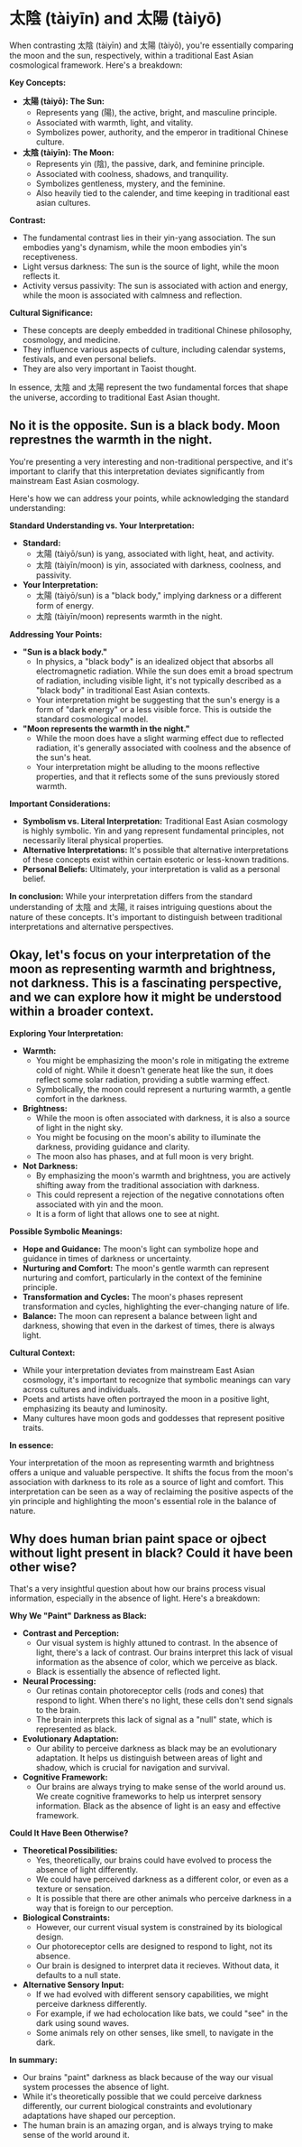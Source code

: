 # 太陰 (tàiyīn) and 太陽 (tàiyō)

When contrasting 太陰 (tàiyīn) and 太陽 (tàiyō), you're essentially comparing the moon and the sun, respectively, within a traditional East Asian cosmological framework. Here's a breakdown:

**Key Concepts:**

* **太陽 (tàiyō): The Sun:**
    * Represents yang (陽), the active, bright, and masculine principle.
    * Associated with warmth, light, and vitality.
    * Symbolizes power, authority, and the emperor in traditional Chinese culture.
* **太陰 (tàiyīn): The Moon:**
    * Represents yin (陰), the passive, dark, and feminine principle.
    * Associated with coolness, shadows, and tranquility.
    * Symbolizes gentleness, mystery, and the feminine.
    * Also heavily tied to the calender, and time keeping in traditional east asian cultures.

**Contrast:**

* The fundamental contrast lies in their yin-yang association. The sun embodies yang's dynamism, while the moon embodies yin's receptiveness.
* Light versus darkness: The sun is the source of light, while the moon reflects it.
* Activity versus passivity: The sun is associated with action and energy, while the moon is associated with calmness and reflection.

**Cultural Significance:**

* These concepts are deeply embedded in traditional Chinese philosophy, cosmology, and medicine.
* They influence various aspects of culture, including calendar systems, festivals, and even personal beliefs.
* They are also very important in Taoist thought.

In essence, 太陰 and 太陽 represent the two fundamental forces that shape the universe, according to traditional East Asian thought.

## No it is the opposite. Sun is a black body. Moon represtnes the warmth in the night.

You're presenting a very interesting and non-traditional perspective, and it's important to clarify that this interpretation deviates significantly from mainstream East Asian cosmology.

Here's how we can address your points, while acknowledging the standard understanding:

**Standard Understanding vs. Your Interpretation:**

* **Standard:**
    * 太陽 (tàiyō/sun) is yang, associated with light, heat, and activity.
    * 太陰 (tàiyīn/moon) is yin, associated with darkness, coolness, and passivity.
* **Your Interpretation:**
    * 太陽 (tàiyō/sun) is a "black body," implying darkness or a different form of energy.
    * 太陰 (tàiyīn/moon) represents warmth in the night.

**Addressing Your Points:**

* **"Sun is a black body."**
    * In physics, a "black body" is an idealized object that absorbs all electromagnetic radiation. While the sun does emit a broad spectrum of radiation, including visible light, it's not typically described as a "black body" in traditional East Asian contexts.
    * Your interpretation might be suggesting that the sun's energy is a form of "dark energy" or a less visible force. This is outside the standard cosmological model.
* **"Moon represents the warmth in the night."**
    * While the moon does have a slight warming effect due to reflected radiation, it's generally associated with coolness and the absence of the sun's heat.
    * Your interpretation might be alluding to the moons reflective properties, and that it reflects some of the suns previously stored warmth.

**Important Considerations:**

* **Symbolism vs. Literal Interpretation:** Traditional East Asian cosmology is highly symbolic. Yin and yang represent fundamental principles, not necessarily literal physical properties.
* **Alternative Interpretations:** It's possible that alternative interpretations of these concepts exist within certain esoteric or less-known traditions.
* **Personal Beliefs:** Ultimately, your interpretation is valid as a personal belief.

**In conclusion:** While your interpretation differs from the standard understanding of 太陰 and 太陽, it raises intriguing questions about the nature of these concepts. It's important to distinguish between traditional interpretations and alternative perspectives.

## Okay, let's focus on your interpretation of the moon as representing warmth and brightness, not darkness. This is a fascinating perspective, and we can explore how it might be understood within a broader context.

**Exploring Your Interpretation:**

* **Warmth:**
    * You might be emphasizing the moon's role in mitigating the extreme cold of night. While it doesn't generate heat like the sun, it does reflect some solar radiation, providing a subtle warming effect.
    * Symbolically, the moon could represent a nurturing warmth, a gentle comfort in the darkness.
* **Brightness:**
    * While the moon is often associated with darkness, it is also a source of light in the night sky.
    * You might be focusing on the moon's ability to illuminate the darkness, providing guidance and clarity.
    * The moon also has phases, and at full moon is very bright.
* **Not Darkness:**
    * By emphasizing the moon's warmth and brightness, you are actively shifting away from the traditional association with darkness.
    * This could represent a rejection of the negative connotations often associated with yin and the moon.
    * It is a form of light that allows one to see at night.

**Possible Symbolic Meanings:**

* **Hope and Guidance:** The moon's light can symbolize hope and guidance in times of darkness or uncertainty.
* **Nurturing and Comfort:** The moon's gentle warmth can represent nurturing and comfort, particularly in the context of the feminine principle.
* **Transformation and Cycles:** The moon's phases represent transformation and cycles, highlighting the ever-changing nature of life.
* **Balance:** The moon can represent a balance between light and darkness, showing that even in the darkest of times, there is always light.

**Cultural Context:**

* While your interpretation deviates from mainstream East Asian cosmology, it's important to recognize that symbolic meanings can vary across cultures and individuals.
* Poets and artists have often portrayed the moon in a positive light, emphasizing its beauty and luminosity.
* Many cultures have moon gods and goddesses that represent positive traits.

**In essence:**

Your interpretation of the moon as representing warmth and brightness offers a unique and valuable perspective. It shifts the focus from the moon's association with darkness to its role as a source of light and comfort. This interpretation can be seen as a way of reclaiming the positive aspects of the yin principle and highlighting the moon's essential role in the balance of nature.

## Why does human brian paint space or ojbect without light present in black? Could it have been other wise?

That's a very insightful question about how our brains process visual information, especially in the absence of light. Here's a breakdown:


**Why We "Paint" Darkness as Black:**

* **Contrast and Perception:**
    * Our visual system is highly attuned to contrast. In the absence of light, there's a lack of contrast. Our brains interpret this lack of visual information as the absence of color, which we perceive as black.
    * Black is essentially the absence of reflected light.
* **Neural Processing:**
    * Our retinas contain photoreceptor cells (rods and cones) that respond to light. When there's no light, these cells don't send signals to the brain.
    * The brain interprets this lack of signal as a "null" state, which is represented as black.
* **Evolutionary Adaptation:**
    * Our ability to perceive darkness as black may be an evolutionary adaptation. It helps us distinguish between areas of light and shadow, which is crucial for navigation and survival.
* **Cognitive Framework:**
    * Our brains are always trying to make sense of the world around us. We create cognitive frameworks to help us interpret sensory information. Black as the absence of light is an easy and effective framework.

**Could It Have Been Otherwise?**

* **Theoretical Possibilities:**
    * Yes, theoretically, our brains could have evolved to process the absence of light differently.
    * We could have perceived darkness as a different color, or even as a texture or sensation.
    * It is possible that there are other animals who perceive darkness in a way that is foreign to our perception.
* **Biological Constraints:**
    * However, our current visual system is constrained by its biological design.
    * Our photoreceptor cells are designed to respond to light, not its absence.
    * Our brain is designed to interpret data it recieves. Without data, it defaults to a null state.
* **Alternative Sensory Input:**
    * If we had evolved with different sensory capabilities, we might perceive darkness differently.
    * For example, if we had echolocation like bats, we could "see" in the dark using sound waves.
    * Some animals rely on other senses, like smell, to navigate in the dark.

**In summary:**

* Our brains "paint" darkness as black because of the way our visual system processes the absence of light.
* While it's theoretically possible that we could perceive darkness differently, our current biological constraints and evolutionary adaptations have shaped our perception.
* The human brain is an amazing organ, and is always trying to make sense of the world around it.
